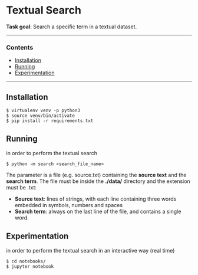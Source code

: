 # Textual Search

**Task goal**: Search a specific term in a textual dataset.

---

### Contents

* [Installation](#installation)
* [Running](#running)
* [Experimentation](#experimentation)

---

## Installation
```console
$ virtualenv venv -p python3
$ source venv/bin/activate
$ pip install -r requirements.txt
```

## Running
in order to perform the textual search

```console
$ python -m search <search_file_name>
```

The parameter is a file (e.g. source.txt) containing the **source text** and the **search term**. The file must be inside the **./data/** directory and the extension must be .txt:
* **Source text**: lines of strings, with each line containing three words embedded in symbols, numbers and spaces
* **Search term**: always on the last line of the file, and contains a single word.


## Experimentation
in order to perform the textual search in an interactive way (real time)

```console
$ cd notebooks/
$ jupyter notebook
```